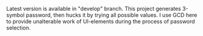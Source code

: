 Latest version is available in "develop" branch. 
This project generates 3-symbol password, then hucks it by trying all possible values. 
I use GCD here to provide unalterable work of UI-elements during the process of password selection.
